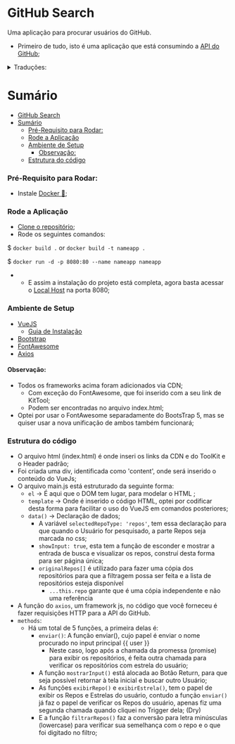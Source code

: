 # GitHub Search

Uma aplicação para procurar usuários do GitHub.

- Primeiro de tudo, isto é uma aplicação que está consumindo a <a href="https://docs.github.com/en/rest?apiVersion=2022-11-28">API do GitHub</a>;

<details>
<summary>Traduções:</summary>

- [English](../README.md)

</details>

# Sumário
- [GitHub Search](#github-search)
- [Sumário](#sumário)
    - [Pré-Requisito para Rodar:](#pré-requisito-para-rodar)
    - [Rode a Aplicação](#rode-a-aplicação)
    - [Ambiente de Setup](#ambiente-de-setup)
      - [Observação:](#observação)
    - [Estrutura do código](#estrutura-do-código)

### Pré-Requisito para Rodar:

- Instale <a href="https://docs.docker.com/engine/install/">Docker 🐳</a>;

### Rode a Aplicação

- <a href="https://docs.github.com/pt/repositories/creating-and-managing-repositories/cloning-a-repository">Clone o repositório</a>;
- Rode os seguintes comandos:

$ ```docker build .``` or ```docker build -t nameapp .```

$ ```docker run -d -p 8080:80 --name nameapp nameapp```

- - E assim a instalação do projeto está completa, agora basta acessar o <a href="http://localhost:8080">Local Host</a> na porta 8080;

### Ambiente de Setup

- <a href="https://vuejs.org/guide/introduction.html">VueJS</a>
  - <a href="https://br.vuejs.org/v2/guide/installation.html">Guia de Instalação</a>
- <a href="https://getbootstrap.com/docs/5.3/getting-started/introduction/">Bootstrap</a>
- <a href="https://getbootstrap.com/docs/5.3/getting-started/introduction/">FontAwesome</a>
- <a href="https://axios-http.com/ptbr/docs/intro">Axios</a>

#### Observação:

- Todos os frameworks acima foram adicionados via CDN;
  - Com exceção do FontAwesome, que foi inserido com a seu link de KitTool;
  - Podem ser encontradas no arquivo index.html;
- Optei por usar o FontAwesome separadamente do BootsTrap 5, mas se quiser usar a nova unificação de ambos também funcionará;

### Estrutura do código

- O arquivo html (index.html) é onde inseri os links da CDN e do ToolKit e o Header padrão;
- Foi criada uma div, identificada como 'content', onde será inserido o conteúdo do VueJs;
- O arquivo main.js está estruturado da seguinte forma:
  - ```el``` -> É aqui que o DOM tem lugar, para modelar o HTML ;
  - ```template``` -> Onde é inserido o código HTML, optei por codificar desta forma para facilitar o uso do VueJS em comandos posteriores;
  - ```data()``` -> Declaração de dados;
    - A variável ```selectedRepoType: 'repos'```, tem essa declaração para que quando o Usuário for pesquisado, a parte Repos seja marcada no css;
    - ```showInput: true```, esta tem a função de esconder e mostrar a entrada de busca e visualizar os repos, construí desta forma para ser página única;
    - ```originalRepos[]``` é utilizado para fazer uma cópia dos repositórios para que a filtragem possa ser feita e a lista de repositórios esteja disponível
      - ```...this.repo``` garante que é uma cópia independente e não uma referência
- A função do ```axios```, um framework js, no código que você forneceu é fazer requisições HTTP para a API do GitHub.
- ```methods```:
  - Há um total de 5 funções, a primeira delas é: 
    - ```enviar()```: A função enviar(), cujo papel é enviar o nome procurado no input principal {{ user }}
      - Neste caso, logo após a chamada da promessa (promise) para exibir os repositórios, é feita outra chamada para verificar os repositórios com estrela do usuário;
    - A função ```mostrarInput()``` está alocada ao Botão Return, para que seja possível retornar à tela inicial e buscar outro Usuário;
    - As funções ```exibirRepo()``` e ```exibirEstrela()```, tem o papel de exibir os Repos e Estrelas do usuário, contudo a função ```enviar()``` já faz o papel de verificar os Repos do usuário, apenas fiz uma segunda chamada quando cliquei no Trigger dela; (Dry)
    - E a função ```filtrarRepos()``` faz a conversão para letra minúsculas (lowercase) para verificar sua semelhança com o repo e o que foi digitado no filtro;
